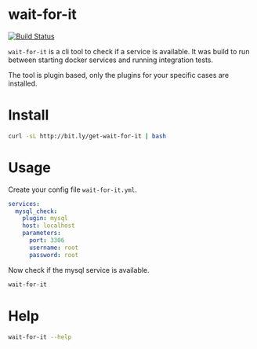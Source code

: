 # wait-for-it

[![Build Status](https://travis-ci.org/NoUseFreak/wait-for-it.svg?branch=master)](https://travis-ci.org/NoUseFreak/wait-for-it)

`wait-for-it` is a cli tool to check if a service is available. It was build to run between starting docker services
and running integration tests.

The tool is plugin based, only the plugins for your specific cases are installed.

# Install

```bash
curl -sL http://bit.ly/get-wait-for-it | bash
```

# Usage

Create your config file `wait-for-it.yml`.

```yaml
services:
  mysql_check:
    plugin: mysql
    host: localhost
    parameters:
      port: 3306
      username: root
      password: root
```

Now check if the mysql service is available.

```bash
wait-for-it
```

# Help

```bash
wait-for-it --help
```
